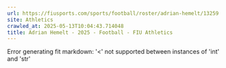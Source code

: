 ```yaml
---
url: https://fiusports.com/sports/football/roster/adrian-hemelt/13259
site: Athletics
crawled_at: 2025-05-13T10:04:43.714048
title: Adrian Hemelt - 2025 - Football - FIU Athletics
---
```


Error generating fit markdown: '<' not supported between instances of 'int' and 'str'